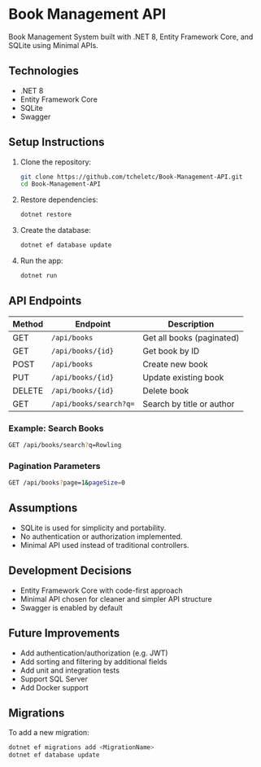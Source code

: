# Book Management API

Book Management System built with .NET 8, Entity Framework Core, and SQLite using Minimal APIs.

## Technologies

- .NET 8
- Entity Framework Core
- SQLite
- Swagger

## Setup Instructions

1. Clone the repository:

   ```bash
   git clone https://github.com/tcheletc/Book-Management-API.git
   cd Book-Management-API
   ```

2. Restore dependencies:
 
	```bash
	dotnet restore
	```

3. Create the database:
 
	```bash
	dotnet ef database update
	```

4. Run the app:
 
	```bash
	dotnet run
	```

## API Endpoints

| Method | Endpoint               | Description               |
| ------ | ---------------------- | ------------------------- |
| GET    | `/api/books`           | Get all books (paginated) |
| GET    | `/api/books/{id}`      | Get book by ID            |
| POST   | `/api/books`           | Create new book           |
| PUT    | `/api/books/{id}`      | Update existing book      |
| DELETE | `/api/books/{id}`      | Delete book               |
| GET    | `/api/books/search?q=` | Search by title or author |

### Example: Search Books

```bash
GET /api/books/search?q=Rowling
```

### Pagination Parameters

```bash
GET /api/books?page=1&pageSize=0
```

## Assumptions

- SQLite is used for simplicity and portability.
- No authentication or authorization implemented.
- Minimal API used instead of traditional controllers.

## Development Decisions

- Entity Framework Core with code-first approach
- Minimal API chosen for cleaner and simpler API structure
- Swagger is enabled by default

## Future Improvements

- Add authentication/authorization (e.g. JWT)
- Add sorting and filtering by additional fields
- Add unit and integration tests
- Support SQL Server
- Add Docker support

## Migrations

To add a new migration:

```bash
dotnet ef migrations add <MigrationName>
dotnet ef database update
```
